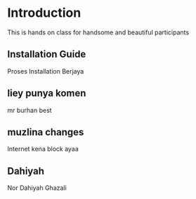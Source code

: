 # Introduction
This is hands on class for handsome and beautiful participants

## Installation Guide
Proses Installation Berjaya

## liey punya komen
mr burhan best

## muzlina changes
Internet kena block ayaa

## Dahiyah
Nor Dahiyah Ghazali
